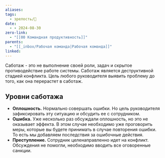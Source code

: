 ```yaml
---
aliases: 
tags:
  - зрелость/🌱
date:
  - - 2024-08-30
zero-link:
  - "[[00 Командная продуктивность]]"
parents:
  - "[[_inbox/Рабочая команда|Рабочая команда]]"
linked:
---
```

Саботаж - это не выполнение своей роли, задач и скрытое противодействие работе системы. Саботаж является деструктивной стадией конфликта. Цель любого руководителя выявить проблему до того, как она перерастет в саботаж.

## Уровни саботажа
- **Оплошность.** Нормально совершать ошибки. Но цель руководителя зафиксировать эту ситуацию и обсудить ее с сотрудником.
- **Ошибка.** Уже несколько раз обсуждали оплошность, но это не оказывает эффекта. В этом случае необходимо уже проговорить меры, которые вы будете принимать в случае повторения ошибки. То есть мы добавляем последствия за ошибочные действия.
- **Преступление.** Сотрудник целенаправленно идет на конфликт. Обсуждения не помогли, необходимо вводить все оговоренные санкции.